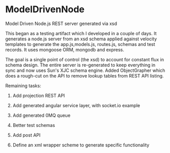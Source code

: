 ModelDrivenNode
===============


Model Driven Node.js REST server generated via xsd

This began as a testing artifact which I developed in a couple of days.  It generates a node.js server from an xsd schema applied against velocity templates to generate the app.js,models.js, routes.js, schemas and test records. It uses mongoose ORM, mongodb and express.

The goal is a single point of control (the xsd) to account for constant flux in schema design.  The entire server is re-generated to keep everything in sync and now uses Sun's XJC schema engine.  Added ObjectGrapher which does a rough-cut on the API to remove lookup tables from REST API listing.


Remaining tasks:

1) Add projection REST API

2) Add generated angular service layer, with socket.io example

3) Add generated 0MQ queue

4) Better test schemas

6) Add post API

7) Define an xml wrapper scheme to generate specific functionality
